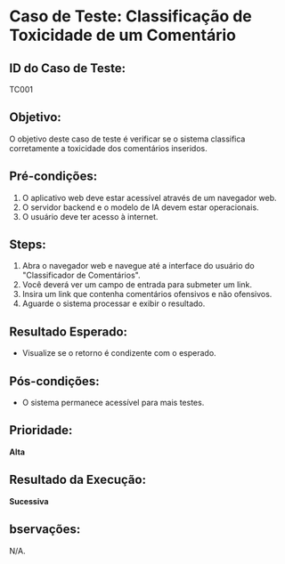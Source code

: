 # Caso de Teste: Classificação de Toxicidade de um Comentário

## ID do Caso de Teste:
TC001

## Objetivo: 
O objetivo deste caso de teste é verificar se o sistema classifica corretamente a toxicidade dos comentários inseridos.

## Pré-condições:
1. O aplicativo web deve estar acessível através de um navegador web.
2. O servidor backend e o modelo de IA devem estar operacionais.
3. O usuário deve ter acesso à internet.

## Steps:
1. Abra o navegador web e navegue até a interface do usuário do "Classificador de Comentários".
2. Você deverá ver um campo de entrada para submeter um link.
3. Insira um link que contenha comentários ofensivos e não ofensivos.
4. Aguarde o sistema processar e exibir o resultado.

## Resultado Esperado:
- Visualize se o retorno é condizente com o esperado.

## Pós-condições:
- O sistema permanece acessível para mais testes.

## Prioridade: 
**Alta**

## Resultado da Execução:
**Sucessiva**

## bservações:
N/A.
